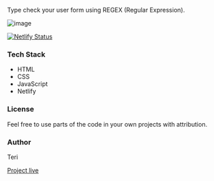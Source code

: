 Type check your user form using REGEX (Regular Expression).

![image](https://user-images.githubusercontent.com/25850598/103657666-769c1400-4f6a-11eb-8c89-eb2fcf891851.png)

[![Netlify Status](https://api.netlify.com/api/v1/badges/23be567a-0200-4c24-b6f6-938349aa2327/deploy-status)](https://app.netlify.com/sites/useerform/deploys)

### Tech Stack

- HTML
- CSS
- JavaScript
- Netlify

### License

Feel free to use parts of the code in your own projects with attribution.

### Author

Teri

[Project live](https://useerform.netlify.app/)
